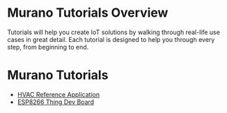 # Murano Tutorials Overview

Tutorials will help you create IoT solutions by walking through real-life use cases in great detail. Each tutorial is designed to help you through every step, from beginning to end.

# Murano Tutorials

* [HVAC Reference Application](/tutorials/hvac-tutorial/)
* [ESP8266 Thing Dev Board](/tutorials/esp8266-tutorial/)
